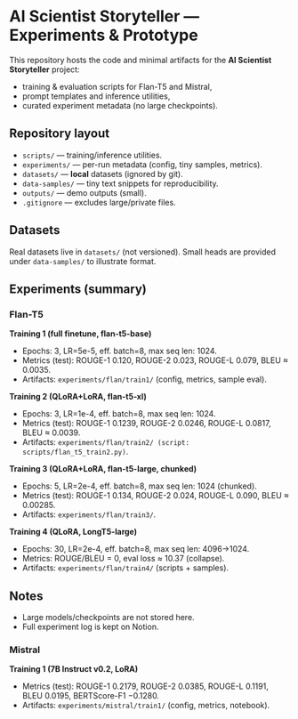 # AI Scientist Storyteller — Experiments & Prototype

This repository hosts the code and minimal artifacts for the **AI Scientist Storyteller** project:
- training & evaluation scripts for Flan-T5 and Mistral,
- prompt templates and inference utilities,
- curated experiment metadata (no large checkpoints).

## Repository layout
- `scripts/` — training/inference utilities.
- `experiments/` — per-run metadata (config, tiny samples, metrics).
- `datasets/` — **local** datasets (ignored by git).
- `data-samples/` — tiny text snippets for reproducibility.
- `outputs/` — demo outputs (small).
- `.gitignore` — excludes large/private files.

## Datasets
Real datasets live in `datasets/` (not versioned). Small heads are provided under `data-samples/` to illustrate format.

## Experiments (summary)

### Flan-T5
**Training 1 (full finetune, flan-t5-base)**  
- Epochs: 3, LR=5e-5, eff. batch=8, max seq len: 1024.  
- Metrics (test): ROUGE-1 0.120, ROUGE-2 0.023, ROUGE-L 0.079, BLEU ≈ 0.0035.  
- Artifacts: `experiments/flan/train1/` (config, metrics, sample eval).

**Training 2 (QLoRA+LoRA, flan-t5-xl)**  
- Epochs: 3, LR=1e-4, eff. batch=8, max seq len: 1024.  
- Metrics (test): ROUGE-1 0.1239, ROUGE-2 0.0246, ROUGE-L 0.0817, BLEU ≈ 0.0039.  
- Artifacts: `experiments/flan/train2/ (script: scripts/flan_t5_train2.py)`.

**Training 3 (QLoRA+LoRA, flan-t5-large, chunked)**  
- Epochs: 5, LR=2e-4, eff. batch=8, max seq len: 1024 (chunked).  
- Metrics (test): ROUGE-1 0.134, ROUGE-2 0.024, ROUGE-L 0.090, BLEU ≈ 0.00285.  
- Artifacts: `experiments/flan/train3/`.

**Training 4 (QLoRA, LongT5-large)**  
- Epochs: 30, LR=2e-4, eff. batch=8, max seq len: 4096→1024.  
- Metrics: ROUGE/BLEU = 0, eval loss ≈ 10.37 (collapse).  
- Artifacts: `experiments/flan/train4/` (scripts + samples).

## Notes
- Large models/checkpoints are not stored here.
- Full experiment log is kept on Notion.

### Mistral
**Training 1 (7B Instruct v0.2, LoRA)**  
- Metrics (test): ROUGE-1 0.2179, ROUGE-2 0.0385, ROUGE-L 0.1191, BLEU 0.0195, BERTScore-F1 −0.1280.  
- Artifacts: `experiments/mistral/train1/` (config, metrics, notebook).
